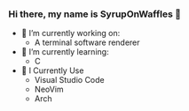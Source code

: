 ### Hi there, my name is SyrupOnWaffles  👋

- 🔭 I’m currently working on:
    - A terminal software renderer
- 🌱 I’m currently learning:
    - C
- 🧰 I Currently Use 
    - Visual Studio Code
    - NeoVim
    - Arch
